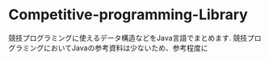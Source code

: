 # Competitive-programming-Library

競技プログラミングに使えるデータ構造などをJava言語でまとめます.
競技プログラミングにおいてJavaの参考資料は少ないため、参考程度に
